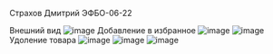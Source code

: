 Страхов Дмитрий
ЭФБО-06-22

 Внешний вид
![image](https://github.com/user-attachments/assets/40b6ab51-d6e2-49fe-b18c-2536903ce465)
Добавление в избранное
![image](https://github.com/user-attachments/assets/5a896694-4a67-4015-9fae-93a5f4f6e86d)
![image](https://github.com/user-attachments/assets/cd7abddf-b856-47ea-a1d9-18072cc1a130)
Удоление товара
![image](https://github.com/user-attachments/assets/7531fff8-c278-4301-8542-46004d0c835f)
![image](https://github.com/user-attachments/assets/a010b4d3-693d-43c4-b82a-e82961647b9f)
![image](https://github.com/user-attachments/assets/3dd0cdda-dc2d-4604-ab12-fcd58f52b703)

 
